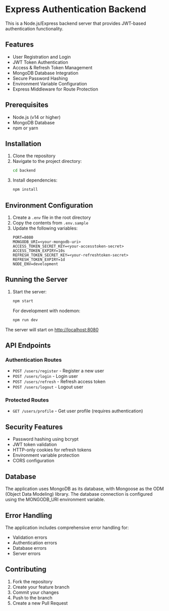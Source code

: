 # Express Authentication Backend

This is a Node.js/Express backend server that provides JWT-based authentication functionality.

## Features

- User Registration and Login
- JWT Token Authentication
- Access & Refresh Token Management
- MongoDB Database Integration
- Secure Password Hashing
- Environment Variable Configuration
- Express Middleware for Route Protection

## Prerequisites

- Node.js (v14 or higher)
- MongoDB Database
- npm or yarn

## Installation

1. Clone the repository
2. Navigate to the project directory:
   ```bash
   cd backend
   ```
3. Install dependencies:
   ```bash
   npm install
   ```

## Environment Configuration

1. Create a `.env` file in the root directory
2. Copy the contents from `.env.sample`
3. Update the following variables:
   ```
   PORT=8080
   MONGODB_URI=<your-mongodb-uri>
   ACCESS_TOKEN_SECRET_KEY=<your-accesstoken-secret>
   ACCESS_TOKEN_EXPIRY=10s
   REFRESH_TOKEN_SECRET_KEY=<your-refreshtoken-secret>
   REFRESH_TOKEN_EXPIRY=1d
   NODE_ENV=development
   ```

## Running the Server

1. Start the server:
   ```bash
   npm start
   ```
   For development with nodemon:
   ```bash
   npm run dev
   ```

The server will start on [http://localhost:8080](http://localhost:8080)

## API Endpoints

### Authentication Routes

- `POST /users/register` - Register a new user
- `POST /users/login` - Login user
- `POST /users/refresh` - Refresh access token
- `POST /users/logout` - Logout user

### Protected Routes

- `GET /users/profile` - Get user profile (requires authentication)

## Security Features

- Password hashing using bcrypt
- JWT token validation
- HTTP-only cookies for refresh tokens
- Environment variable protection
- CORS configuration

## Database

The application uses MongoDB as its database, with Mongoose as the ODM (Object Data Modeling) library. The database connection is configured using the MONGODB_URI environment variable.

## Error Handling

The application includes comprehensive error handling for:
- Validation errors
- Authentication errors
- Database errors
- Server errors

## Contributing

1. Fork the repository
2. Create your feature branch
3. Commit your changes
4. Push to the branch
5. Create a new Pull Request


